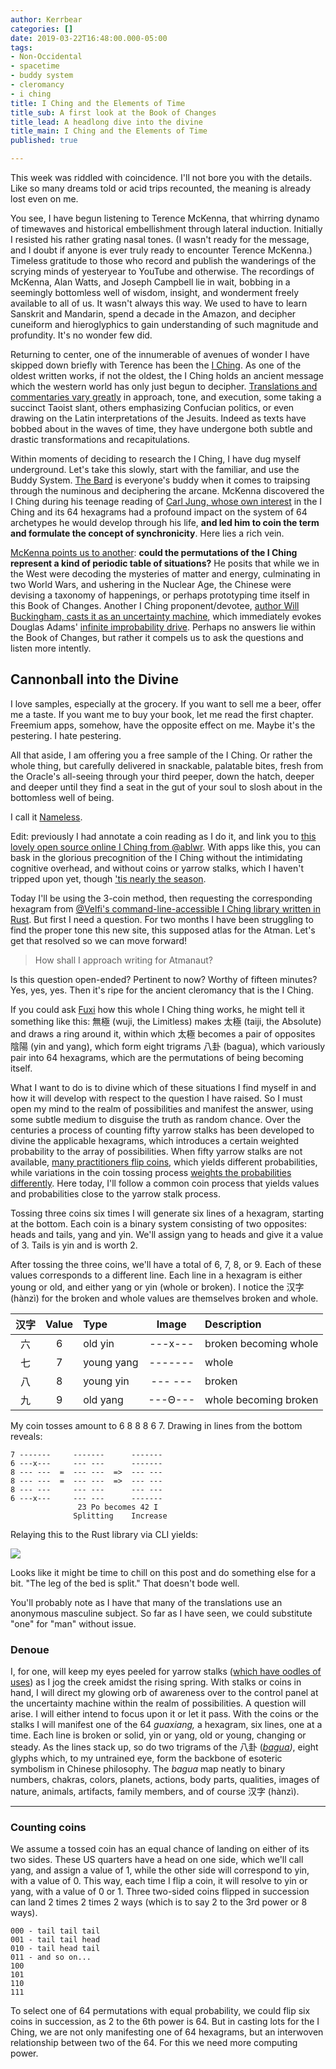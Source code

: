```yaml
---
author: Kerrbear
categories: []
date: 2019-03-22T16:48:00.000-05:00
tags:
- Non-Occidental
- spacetime
- buddy system
- cleromancy
- i ching
title: I Ching and the Elements of Time
title_sub: A first look at the Book of Changes
title_lead: A headlong dive into the divine
title_main: I Ching and the Elements of Time
published: true

---
```

This week was riddled with coincidence. I'll not bore you with the details. Like so many dreams told or acid trips recounted, the meaning is already lost even on me.

You see, I have begun listening to Terence McKenna, that whirring dynamo of timewaves and historical embellishment through lateral induction. Initially I resisted his rather grating nasal tones. (I wasn't ready for the message, and I doubt if anyone is ever truly ready to encounter Terence McKenna.)<!--more--> Timeless gratitude to those who record and publish the wanderings of the scrying minds of yesteryear to YouTube and otherwise. The recordings of McKenna, Alan Watts, and Joseph Campbell lie in wait, bobbing in a seemingly bottomless well of wisdom, insight, and wonderment freely available to all of us. It wasn't always this way. We used to have to learn Sanskrit and Mandarin, spend a decade in the Amazon, and decipher cuneiform and hieroglyphics to gain understanding of such magnitude and profundity. It's no wonder few did.

Returning to center, one of the innumerable of avenues of wonder I have skipped down briefly with Terence has been the [I Ching](https://www.wikiwand.com/en/I_Ching). As one of the oldest written works, if not the oldest, the I Ching holds an ancient message which the western world has only just begun to decipher. [Translations and commentaries vary greatly](https://www.biroco.com/yijing/survey.htm "A survey of I Ching translations") in approach, tone, and execution, some taking a succinct Taoist slant, others emphasizing Confucian politics, or even drawing on the Latin interpretations of the Jesuits. Indeed as texts have bobbed about in the waves of time, they have undergone both subtle and drastic transformations and recapitulations.

Within moments of deciding to research the I Ching, I have dug myself underground. Let's take this slowly, start with the familiar, and use the Buddy System. [The Bard](https://www.youtube.com/playlist?list=PL2D0E32265BBFA843) is everyone's buddy when it comes to traipsing through the numinous and deciphering the arcane. McKenna discovered the I Ching during his teenage reading of [Carl Jung, whose own interest](http://the-iching.com/extra/iching_jung_foreword) in the I Ching and its 64 hexagrams had a profound impact on the system of 64 archetypes he would develop through his life, **and led him to coin the term and formulate the concept of synchronicity**. Here lies a rich vein.

[McKenna points us to another](https://www.youtube.com/watch?v=sz10iqNNbnY): **could the permutations of the I Ching represent a kind of periodic table of situations?** He posits that while we in the West were decoding the mysteries of matter and energy, culminating in two World Wars, and ushering in the Nuclear Age, the Chinese were devising a taxonomy of happenings, or perhaps prototyping time itself in this Book of Changes. Another I Ching proponent/devotee, [author Will Buckingham, casts it as an uncertainty machine](https://aeon.co/essays/forget-prophecy-the-i-ching-is-an-uncertainty-machine), which immediately evokes Douglas Adams' [infinite improbability drive](https://www.youtube.com/watch?v=nCf53ses22w). Perhaps no answers lie within the Book of Changes, but rather it compels us to ask the questions and listen more intently.

## Cannonball into the Divine

I love samples, especially at the grocery. If you want to sell me a beer, offer me a taste. If you want me to buy your book, let me read the first chapter. Freemium apps, somehow, have the opposite effect on me. Maybe it's the pestering. I hate pestering.

All that aside, I am offering you a free sample of the I Ching. Or rather the whole thing, but carefully delivered in snackable, palatable bites, fresh from the Oracle's all-seeing through your third peeper, down the hatch, deeper and deeper until they find a seat in the gut of your soul to slosh about in the bottomless well of being.

I call it [Nameless](https://nameless.quest "Nameless Quest").

Edit: previously I had annotate a coin reading as I do it, and link you to [this lovely open source online I Ching from @ablwr](https://bits.ashleyblewer.com/i-ching/). With apps like this, you can bask in the glorious precognition of the I Ching without the intimidating cognitive overhead, and without coins or yarrow stalks, which I haven't tripped upon  yet, though ['tis nearly the season](https://www.wildflower.org/plants/result.php?id_plant=acmi2).

Today I'll be using the 3-coin method, then requesting the corresponding hexagram from [@Velfi's command-line-accessible I Ching library written in Rust](https://github.com/Velfi/i-ching). But first I need a question. For two months I have been struggling to find the proper tone this new site, this supposed atlas for the Atman. Let's get that resolved so we can move forward!

> How shall I approach writing for Atmanaut?

Is this question open-ended? Pertinent to now? Worthy of fifteen minutes? Yes, yes, yes. Then it's ripe for the ancient cleromancy that is the I Ching.

If you could ask [Fuxi](https://www.wikiwand.com/en/Fuxi) how this whole I Ching thing works, he might tell it something like this: 無極 (wuji, the Limitless) makes 太極 (taiji, the Absolute) and draws a ring around it, within which 太極 becomes a pair of opposites 陰陽 (yin and yang), which form eight trigrams 八卦 (bagua), which variously pair into 64 hexagrams, which are the permutations of being becoming itself.

What I want to do is to divine which of these situations I find myself in and how it will develop with respect to the question I have raised. So I must open my mind to the realm of possibilities and manifest the answer, using some subtle medium to disguise the truth as random chance. Over the centuries a process of counting fifty yarrow stalks has been developed to divine the applicable hexagrams, which introduces a certain weighted probability to the array of possibilities. When fifty yarrow stalks are not available, [many practitioners flip coins](http://bhoffert.faculty.noctrl.edu/TEACHING/Castcoin.html), which yields different probabilities, while variations in the coin tossing process [weights the probabilities differently](http://the-iching.com/extra/divination_with_stalks). Here today, I'll follow a common coin process that yields values and probabilities close to the yarrow stalk process.

Tossing three coins six times I will generate six lines of a hexagram, starting at the bottom. Each coin is a binary system consisting of two opposites: heads and tails, yang and yin. We'll assign yang to heads and give it a value of 3. Tails is yin and is worth 2.

After tossing the three coins, we'll have a total of 6, 7, 8, or 9. Each of these values corresponds to a different line. Each line in a hexagram is either young or old, and either yang or yin (whole or broken). I notice the 汉字 (hànzì) for the broken and whole values are themselves broken and whole.

| 汉字 | Value | Type | Image | Description |
| :---: | :---: | :--- | :---: | :--- |
| 六 | 6 | old yin | ---x--- | broken becoming whole |
| 七 | 7 | young yang | ------- | whole |
| 八 | 8 | young yin | --- --- | broken |
| 九 | 9 | old yang | ---Θ--- | whole becoming broken |

My coin tosses amount to 6 8 8 8 6 7. Drawing in lines from the bottom reveals:

    7 -------     ------- 	   -------
    6 ---x---     --- --- 	   -------
    8 --- ---  =  --- ---  =>  --- ---
    8 --- ---  =  --- ---  =>  --- ---
    8 --- ---     --- --- 	   --- ---
    6 ---x---     --- --- 	   -------
    			   23 Po becomes 42 I
                  Splitting	   Increase

Relaying this to the Rust library via CLI yields:

![](/uploads/i-ching-rust-23.png)

Looks like it might be time to chill on this post and do something else for a bit. "The leg of the bed is split." That doesn't bode well.

You'll probably note as I have that many of the translations use an anonymous masculine subject. So far as I have seen, we could substitute "one" for "man" without issue.

### Denoue

I, for one, will keep my eyes peeled for yarrow stalks ([which have oodles of uses](https://www.mommypotamus.com/yarrow/)) as I jog the creek amidst the rising spring. With stalks or coins in hand, I will direct my glowing orb of awareness over to the control panel at the uncertainty machine within the realm of possibilities. A question will arise. I will either intend to focus upon it or let it pass. With the coins or the stalks I will manifest one of the 64 _guaxiang,_ a hexagram, six lines, one at a time. Each line is broken or solid, yin or yang, old or young, changing or steady. As the lines stack up, so do two trigrams of the 八卦 ([_bagua_](http://www.wikiwand.com/en/Bagua)_)_, eight glyphs which, to my untrained eye, form the backbone of esoteric symbolism in Chinese philosophy. The _bagua_ map neatly to binary numbers, chakras, colors, planets, actions, body parts, qualities, images of nature, animals, artifacts, family members, and of course 汉字 (hànzì).

***

### Counting coins

We assume a tossed coin has an equal chance of landing on either of its two sides. These US quarters have a head on one side, which we'll call yang, and assign a value of 1, while the other side will correspond to yin, with a value of 0. This way, each time I flip a coin, it will resolve to yin or yang, with a value of 0 or 1. Three two-sided coins flipped in succession can land 2 times 2 times 2 ways (which is to say 2 to the 3rd power or 8 ways).

    000 - tail tail tail
    001 - tail tail head
    010 - tail head tail
    011 - and so on...
    100
    101
    110
    111

To select one of 64 permutations with equal probability, we could flip six coins in succession, as 2 to the 6th power is 64. But in casting lots for the I Ching, we are not only manifesting one of 64 hexagrams, but an interwoven relationship between two of the 64. For this we need more computing power.